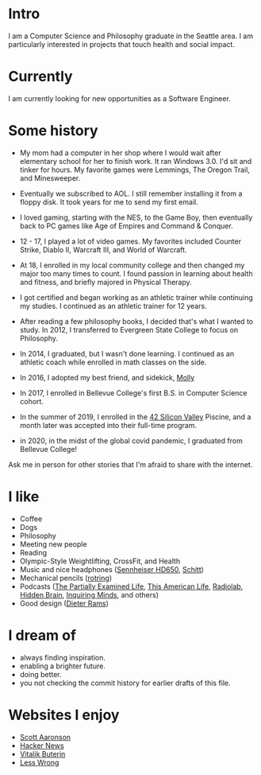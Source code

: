 
# Intro

I am a Computer Science and Philosophy graduate in the Seattle area. I am particularly interested in projects that touch health and social impact.

# Currently

I am currently looking for new opportunities as a Software Engineer.

# Some history

- My mom had a computer in her shop where I would wait after elementary school for her to finish work. It ran Windows 3.0. I'd sit and tinker for hours. My favorite games were Lemmings, The Oregon Trail, and Minesweeper.

- Eventually we subscribed to AOL. I still remember installing it from a floppy disk. It took years for me to send my first email.

- I loved gaming, starting with the NES, to the Game Boy, then eventually back to PC games like Age of Empires and Command & Conquer.

- 12 - 17, I played a lot of video games. My favorites included Counter Strike, Diablo II, Warcraft III, and World of Warcraft.

- At 18, I enrolled in my local community college and then changed my major too many times to count. I found passion in learning about health and fitness, and briefly majored in Physical Therapy.

- I got certified and began working as an athletic trainer while continuing my studies. I continued as an athletic trainer for 12 years.

- After reading a few philosophy books, I decided that's what I wanted to study. In 2012, I transferred to Evergreen State College to focus on Philosophy.

- In 2014, I graduated, but I wasn't done learning. I continued as an athletic coach while enrolled in math classes on the side.

- In 2016, I adopted my best friend, and sidekick, [Molly](public/images/molly.jpg)

- In 2017, I enrolled in Bellevue College's first B.S. in Computer Science cohort.

- In the summer of 2019, I enrolled in the [42 Silicon Valley](https://www.42.us.org/) Piscine, and a month later was accepted into their full-time program.

- in 2020, in the midst of the global covid pandemic, I graduated from Bellevue College!

Ask me in person for other stories that I'm afraid to share with the internet.

# I like

- Coffee
- Dogs
- Philosophy
- Meeting new people
- Reading
- Olympic-Style Weightlifting, CrossFit, and Health
- Music and nice headphones ([Sennheiser HD650](https://en-us.sennheiser.com/high-quality-headphones-around-ear-audio-surround-hd-650), [Schitt](https://www.schiit.com/))
- Mechanical pencils ([rotring](https://www.rotring.com/us/))
- Podcasts ([The Partially Examined Life](https://partiallyexaminedlife.com/), [This American Life](https://www.thisamericanlife.org/), [Radiolab](https://www.wnycstudios.org/shows/radiolab), [Hidden Brain](https://www.npr.org/series/423302056/hidden-brain), [Inquiring Minds](https://inquiring.show), and others)
- Good design ([Dieter Rams](https://us.gestalten.com/products/less-and-more-dieter-rams))

# I dream of

- always finding inspiration.
- enabling a brighter future.
- doing better.
- you not checking the commit history for earlier drafts of this file.

# Websites I enjoy

- [Scott Aaronson](https://www.scottaaronson.com/blog/)
- [Hacker News](https://news.ycombinator.com/)
- [Vitalik Buterin](https://medium.com/@VitalikButerin)
- [Less Wrong](https://www.lesswrong.com/)
